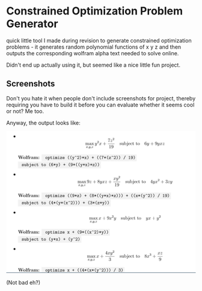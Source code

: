 # Constrained Optimization Problem Generator
quick little tool I made during revision to generate constrained optimization problems - it generates random polynomial functions of x y z and then outputs the corresponding wolfram alpha text needed to solve online.

Didn't end up actually using it, but seemed like a nice little fun project.

## Screenshots
Don't you hate it when people don't include screenshots for project, thereby requiring you have to build it before you can evaluate whether it seems cool or not?
Me too.

Anyway, the output looks like:

![Output Format][screenshot]

(Not bad eh?)

[screenshot]: https://raw.githubusercontent.com/Gopiandcode/python-projects/master/ConstrainedOptimizationProblemGenerator/optimized_solver_example.png "Looking sweet"
